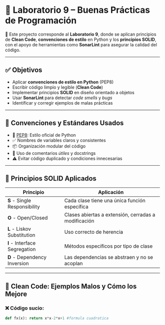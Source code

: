 
# 🧪 Laboratorio 9 – Buenas Prácticas de Programación

📌 Este proyecto corresponde al **Laboratorio 9**, donde se aplican principios de **Clean Code**, **convenciones de estilo** en Python y los **principios SOLID**, con el apoyo de herramientas como **SonarLint** para asegurar la calidad del código.

---

## ✅ Objetivos

- Aplicar **convenciones de estilo en Python** (PEP8)
- Escribir código limpio y legible (**Clean Code**)
- Implementar principios **SOLID** en diseño orientado a objetos
- Usar **SonarLint** para detectar *code smells* y *bugs*
- Identificar y corregir ejemplos de malas prácticas

---

## 🧹 Convenciones y Estándares Usados

- 🎯 [PEP8](https://peps.python.org/pep-0008/): Estilo oficial de Python
- ✅ Nombres de variables claros y consistentes
- 📦 Organización modular del código
- 🔄 Uso de comentarios *útiles* y docstrings
- ⚠️ Evitar código duplicado y condiciones innecesarias

---

## 📐 Principios SOLID Aplicados

| Principio | Aplicación |
|----------|------------|
| **S** - Single Responsibility | Cada clase tiene una única función específica |
| **O** - Open/Closed | Clases abiertas a extensión, cerradas a modificación |
| **L** - Liskov Substitution | Uso correcto de herencia |
| **I** - Interface Segregation | Métodos específicos por tipo de clase |
| **D** - Dependency Inversion | Las dependencias se abstraen y no se acoplan |

---

## 🧼 Clean Code: Ejemplos Malos y Cómo los Mejore

### ❌ Código sucio:
```python
def fx(x): return x*x-2*x+1 #formula cuadratica
